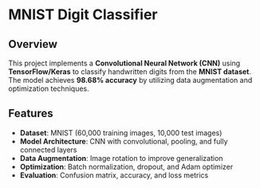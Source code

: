 # MNIST Digit Classifier

## Overview
This project implements a **Convolutional Neural Network (CNN)** using **TensorFlow/Keras** to classify handwritten digits from the **MNIST dataset**. The model achieves **98.68% accuracy** by utilizing data augmentation and optimization techniques.

## Features
- **Dataset**: MNIST (60,000 training images, 10,000 test images)
- **Model Architecture**: CNN with convolutional, pooling, and fully connected layers
- **Data Augmentation**: Image rotation to improve generalization
- **Optimization**: Batch normalization, dropout, and Adam optimizer
- **Evaluation**: Confusion matrix, accuracy, and loss metrics
